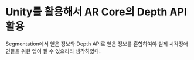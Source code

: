 # Unity를 활용해서 AR Core의 Depth API 활용
Segmentation에서 얻은 정보와 Depth API로 얻은 정보를 혼합하여야 실제 시각장애인들을 위한 앱이 될 수 있으리라 생각하였다.
